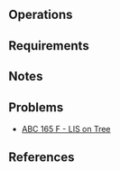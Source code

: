 ## Operations

## Requirements

## Notes

## Problems

- [ABC 165 F - LIS on Tree](https://atcoder.jp/contests/abc165/tasks/abc165_f)

## References

